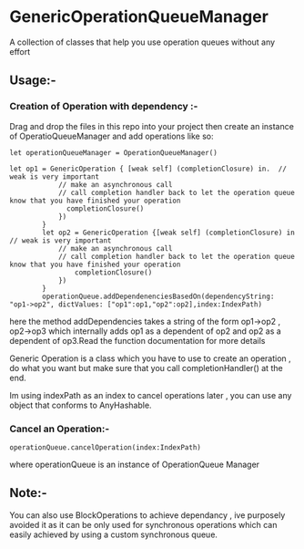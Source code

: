 # GenericOperationQueueManager
A collection of classes that help you use operation queues without any effort

## Usage:-


### Creation of Operation with dependency :-

Drag and drop the files in this repo into your project then create an instance of OperatioQueueManager and add operations like so:

```
let operationQueueManager = OperationQueueManager()

let op1 = GenericOperation { [weak self] (completionClosure) in.  // weak is very important
            // make an asynchronous call
            // call completion handler back to let the operation queue know that you have finished your operation
              completionClosure()
            })
        }
        let op2 = GenericOperation {[weak self] (completionClosure) in // weak is very important
            // make an asynchronous call
            // call completion handler back to let the operation queue know that you have finished your operation
                completionClosure()
            })
        }
        operationQueue.addDependenenciesBasedOn(dependencyString: "op1->op2", dictValues: ["op1":op1,"op2":op2],index:IndexPath)
```

here the method addDependencies takes a string of the form op1->op2 , op2->op3 which internally adds op1 as a dependent of 
op2 and op2 as a dependent of op3.Read the function documentation for more details

Generic Operation is a class which you have to use to create an operation , do what you want but make sure that you call 
completionHandler() at the end.

Im using indexPath as an index to cancel operations later , you can use any object that conforms to AnyHashable.

### Cancel an Operation:-

```
operationQueue.cancelOperation(index:IndexPath)
```
where operationQueue is an instance of OperationQueue Manager


## Note:-

You can also use BlockOperations to achieve dependancy , ive purposely avoided it as it can be only used for synchronous operations which can easily achieved by using a custom synchronous queue.


